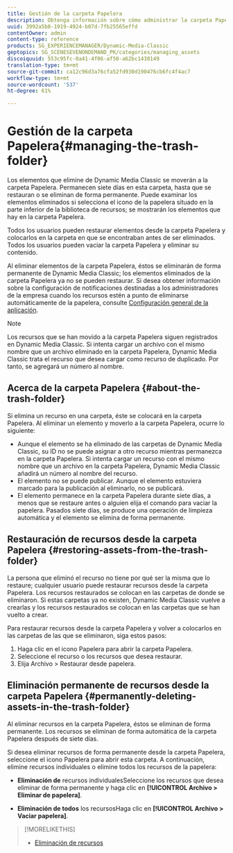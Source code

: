```yaml
---
title: Gestión de la carpeta Papelera
description: Obtenga información sobre cómo administrar la carpeta Papelera.
uuid: 3992a5b8-1919-4924-b07d-7fb25565effd
contentOwner: admin
content-type: reference
products: SG_EXPERIENCEMANAGER/Dynamic-Media-Classic
geptopics: SG_SCENESEVENONDEMAND_PK/categories/managing_assets
discoiquuid: 553c95fc-0a41-4f06-af50-a62bc1438149
translation-type: tm+mt
source-git-commit: ca12c96d3a76cfa52fd930d190476cb6fc4f4ac7
workflow-type: tm+mt
source-wordcount: '537'
ht-degree: 61%

---
```



# Gestión de la carpeta Papelera{#managing-the-trash-folder}

Los elementos que elimine de Dynamic Media Classic se moverán a la carpeta Papelera. Permanecen siete días en esta carpeta, hasta que se restauran o se eliminan de forma permanente. Puede examinar los elementos eliminados si selecciona el icono de la papelera  situado en la parte inferior de la biblioteca de recursos; se mostrarán los elementos que hay en la carpeta Papelera.

Todos los usuarios pueden restaurar elementos desde la carpeta Papelera y colocarlos en la carpeta en que se encontraban antes de ser eliminados. Todos los usuarios pueden vaciar la carpeta Papelera y eliminar su contenido.

Al eliminar elementos de la carpeta Papelera, éstos se eliminarán de forma permanente de Dynamic Media Classic; los elementos eliminados de la carpeta Papelera ya no se pueden restaurar. Si desea obtener información sobre la configuración de notificaciones destinadas a los administradores de la empresa cuando los recursos estén a punto de eliminarse automáticamente de la papelera, consulte [Configuración general de la aplicación](application-setup.md#general_settings).

>[!NOTE]
>
>Los recursos que se han movido a la carpeta Papelera siguen registrados en Dynamic Media Classic. Si intenta cargar un archivo con el mismo nombre que un archivo eliminado en la carpeta Papelera, Dynamic Media Classic trata el recurso que desea cargar como recurso de duplicado. Por tanto, se agregará un número al nombre.

## Acerca de la carpeta Papelera {#about-the-trash-folder}

Si elimina un recurso en una carpeta, éste se colocará en la carpeta Papelera. Al eliminar un elemento y moverlo a la carpeta Papelera, ocurre lo siguiente:

* Aunque el elemento se ha eliminado de las carpetas de Dynamic Media Classic, su ID no se puede asignar a otro recurso mientras permanezca en la carpeta Papelera. Si intenta cargar un recurso con el mismo nombre que un archivo en la carpeta Papelera, Dynamic Media Classic añadirá un número al nombre del recurso.
* El elemento no se puede publicar. Aunque el elemento estuviera marcado para la publicación al eliminarlo, no se publicará.
* El elemento permanece en la carpeta Papelera durante siete días, a menos que se restaure antes o alguien elija el comando para vaciar la papelera. Pasados siete días, se produce una operación de limpieza automática y el elemento se elimina de forma permanente.

## Restauración de recursos desde la carpeta Papelera  {#restoring-assets-from-the-trash-folder}

La persona que eliminó el recurso no tiene por qué ser la misma que lo restaure; cualquier usuario puede restaurar recursos desde la carpeta Papelera. Los recursos restaurados se colocan en las carpetas de donde se eliminaron. Si estas carpetas ya no existen, Dynamic Media Classic vuelve a crearlas y los recursos restaurados se colocan en las carpetas que se han vuelto a crear.

Para restaurar recursos desde la carpeta Papelera y volver a colocarlos en las carpetas de las que se eliminaron, siga estos pasos:

1. Haga clic en el icono Papelera para abrir la carpeta Papelera.
1. Seleccione el recurso o los recursos que desea restaurar.
1. Elija Archivo > Restaurar desde papelera.

## Eliminación permanente de recursos desde la carpeta Papelera  {#permanently-deleting-assets-in-the-trash-folder}

Al eliminar recursos en la carpeta Papelera, éstos se eliminan de forma permanente. Los recursos se eliminan de forma automática de la carpeta Papelera después de siete días.

Si desea eliminar recursos de forma permanente desde la carpeta Papelera, seleccione el icono Papelera  para abrir esta carpeta. A continuación, elimine recursos individuales o elimine todos los recursos de la papelera:

* **Eliminación de** recursos individualesSeleccione los recursos que desea eliminar de forma permanente y haga clic en  **[!UICONTROL Archivo > Eliminar de papelera]**.

* **Eliminación de todos** los recursosHaga clic en  **[!UICONTROL Archivo > Vaciar papelera]**.

>[!MORELIKETHIS]
>
>* [Eliminación de recursos](moving-renaming-deleting-assets.md#delete_assets)

